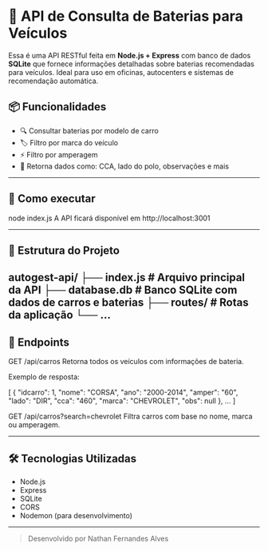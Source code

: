 # 🔋 API de Consulta de Baterias para Veículos

Essa é uma API RESTful feita em **Node.js + Express** com banco de dados **SQLite** que fornece informações detalhadas sobre baterias recomendadas para veículos. Ideal para uso em oficinas, autocenters e sistemas de recomendação automática.

## 📦 Funcionalidades

- 🔍 Consultar baterias por modelo de carro
- 🏷️ Filtro por marca do veículo
- ⚡ Filtro por amperagem
- 📄 Retorna dados como: CCA, lado do polo, observações e mais

---

## 🚀 Como executar

node index.js
A API ficará disponível em http://localhost:3001

---
## 📂 Estrutura do Projeto

autogest-api/
├── index.js          # Arquivo principal da API
├── database.db       # Banco SQLite com dados de carros e baterias
├── routes/           # Rotas da aplicação
└── ...
---

## 🧪 Endpoints
GET /api/carros
Retorna todos os veículos com informações de bateria.

Exemplo de resposta:

[
  {
    "idcarro": 1,
    "nome": "CORSA",
    "ano": "2000-2014",
    "amper": "60",
    "lado": "DIR",
    "cca": "460",
    "marca": "CHEVROLET",
    "obs": null
  },
  ...
]

GET /api/carros?search=chevrolet
Filtra carros com base no nome, marca ou amperagem.

---
## 🛠️ Tecnologias Utilizadas
- Node.js
- Express
- SQLite
- CORS
- Nodemon (para desenvolvimento)
---
> Desenvolvido por Nathan Fernandes Alves
